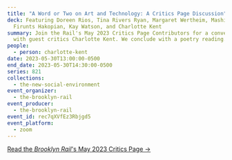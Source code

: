 ```yaml
---
title: "A Word or Two on Art and Technology: A Critics Page Discussion"
deck: Featuring Doreen Rios, Tina Rivers Ryan, Margaret Wertheim, Mashinka
  Firunts Hakopian, Kay Watson, and Charlotte Kent
summary: Join the Rail's May 2023 Critics Page Contributors for a conversation
  with guest critics Charlotte Kent. We conclude with a poetry reading.
people:
  - person: charlotte-kent
date: 2023-05-30T13:00:00-0500
end_date: 2023-05-30T14:30:00-0500
series: 821
collections:
  - the-new-social-environment
event_organizer:
  - the-brooklyn-rail
event_producer:
  - the-brooklyn-rail
event_id: rec7qXVfEz3Rbjgd5
event_platform:
  - zoom
---
```

[R﻿ead the *Brooklyn Rail*'s May 2023 Critics Page →](https://brooklynrail.org/2023/5/criticspage)